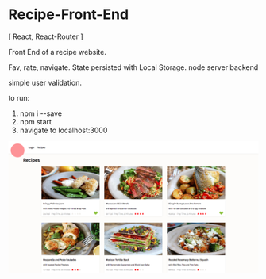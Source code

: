 # Recipe-Front-End
[ React, React-Router ] 

Front End of a recipe website.

Fav, rate, navigate. State persisted with Local Storage. node server backend

simple user validation.

to run: 
1. npm i --save
2. npm start
3. navigate to localhost:3000


![Recipe-Front-End](https://github.com/NCal/Recipe-Front-End/blob/master/recipe.png)

